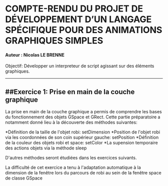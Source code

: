 # COMPTE-RENDU DU PROJET DE DÉVELOPPEMENT D’UN LANGAGE SPÉCIFIQUE POUR DES ANIMATIONS GRAPHIQUES SIMPLES

#### Auteur : Nicolas LE BRENNE

Objectif: Développer un interpreteur de script agissant sur des éléments graphiques.

---------------------------------------------------------------------------------------------------------


##Exercice 1: Prise en main de la couche graphique
--------------------------------------------------


La prise en main de la couche graphique a permis de comprendre les bases du fonctionnement des objets GSpace et GRect.
Cette partie préparatoire a notamment donné lieu à la découverte des méthodes suivantes:

*Définition de la taille de l'objet robi: setDimension
*Position de l'objet robi via les coordonnées de son coin supérieur gauche: setPosition
*Définition de la couleur des objets robi et space: setColor
*La supension temporaire des actions objets via la méthode sleep


D'autres méthodes seront étudiées dans les exercices suivants.

La difficulté de cet exercice a tenu à l'adaptation automatique à la dimension de la fenêtre lors du parcours de robi au sein de la fenêtre space de classe GSpace


